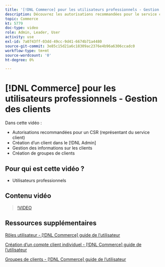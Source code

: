 ```yaml
---
title: '[!DNL Commerce] pour les utilisateurs professionnels - Gestion des clients'
description: Découvrez les autorisations recommandées pour le service client, en créant un client dans le [!DNL Admin], de gérer les informations sur les clients et de créer des groupes de clients.
topic: Commerce
kt: 5779
doc-type: video
role: Admin, Leader, User
activity: use
exl-id: 7a0743ff-03dd-49cc-9d41-6674b71a4480
source-git-commit: 3e85c15d21a6c18309ac2376e4b96a6306ccadc0
workflow-type: tm+mt
source-wordcount: '0'
ht-degree: 0%

---
```


# [!DNL Commerce] pour les utilisateurs professionnels - Gestion des clients

Dans cette vidéo :

- Autorisations recommandées pour un CSR (représentant du service client)
- Création d’un client dans le [!DNL Admin]
- Gestion des informations sur les clients
- Création de groupes de clients

## Pour qui est cette vidéo ?

- Utilisateurs professionnels

## Contenu vidéo

>[!VIDEO](https://video.tv.adobe.com/v/36189?quality=12&learn=on)

## Ressources supplémentaires

[Rôles utilisateur - [!DNL Commerce] guide de l’utilisateur](https://docs.magento.com/user-guide/system/permissions-user-roles.html)

[Création d’un compte client individuel - [!DNL Commerce] guide de l’utilisateur](https://docs.magento.com/user-guide/customers/account-create.html)

[Groupes de clients - [!DNL Commerce] guide de l’utilisateur](https://docs.magento.com/user-guide/customers/customer-groups.html)
